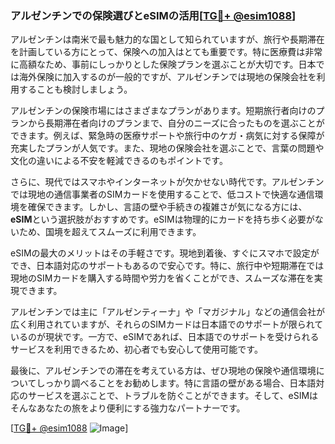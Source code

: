 ### アルゼンチンでの保険選びとeSIMの活用[[TG💪+ @esim1088](https://t.me/s/esim1088)]

アルゼンチンは南米で最も魅力的な国として知られていますが、旅行や長期滞在を計画している方にとって、保険への加入はとても重要です。特に医療費は非常に高額なため、事前にしっかりとした保険プランを選ぶことが大切です。日本では海外保険に加入するのが一般的ですが、アルゼンチンでは現地の保険会社を利用することも検討しましょう。

アルゼンチンの保険市場にはさまざまなプランがあります。短期旅行者向けのプランから長期滞在者向けのプランまで、自分のニーズに合ったものを選ぶことができます。例えば、緊急時の医療サポートや旅行中のケガ・病気に対する保障が充実したプランが人気です。また、現地の保険会社を選ぶことで、言葉の問題や文化の違いによる不安を軽減できるのもポイントです。

さらに、現代ではスマホやインターネットが欠かせない時代です。アルゼンチンでは現地の通信事業者のSIMカードを使用することで、低コストで快適な通信環境を確保できます。しかし、言語の壁や手続きの複雑さが気になる方には、**eSIM**という選択肢がおすすめです。eSIMは物理的にカードを持ち歩く必要がないため、国境を超えてスムーズに利用できます。

eSIMの最大のメリットはその手軽さです。現地到着後、すぐにスマホで設定ができ、日本語対応のサポートもあるので安心です。特に、旅行中や短期滞在では現地のSIMカードを購入する時間や労力を省くことができ、スムーズな滞在を実現できます。

アルゼンチンでは主に「アルゼンティーナ」や「マガジナル」などの通信会社が広く利用されていますが、それらのSIMカードは日本語でのサポートが限られているのが現状です。一方で、eSIMであれば、日本語でのサポートを受けられるサービスを利用できるため、初心者でも安心して使用可能です。

最後に、アルゼンチンでの滞在を考えている方は、ぜひ現地の保険や通信環境についてしっかり調べることをお勧めします。特に言語の壁がある場合、日本語対応のサービスを選ぶことで、トラブルを防ぐことができます。そして、eSIMはそんなあなたの旅をより便利にする強力なパートナーです。

[[TG💪+ @esim1088](https://t.me/s/esim1088) ![Image](https://i.postimg.cc/Y0z9fWf4/image.png)]